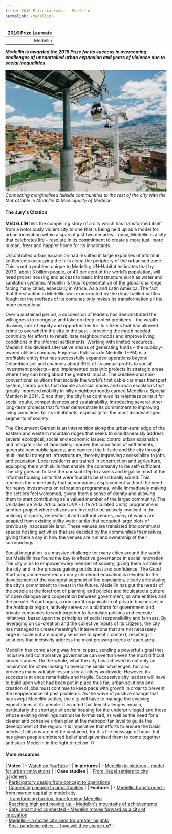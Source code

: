 ```yaml
---
title: 2016 Prize Laureate - Medellín
permalink: /medellin/
---
```


| 2016 Prize Laureate | 
|---:|
| Medellín | 

***Medellín is awarded the 2016 Prize for its success in overcoming challenges of uncontrolled urban expansion and years of violence due to social inequalities.***

![Medellín](/images/laureates/medellin.jpg)
_Connecting marginalised hillside communities to the rest of the city with the MetroCable in Medellín 
© Municipality of Medellín_

#### **The Jury's Citation**

**MEDELLÍN** tells the compelling story of a city which has transformed itself from a notoriously violent city to one that is being held up as a model for urban innovation within a span of just two decades. Today, Medellín is a city that celebrates life – resolute in its commitment to create a more just, more human, freer and happier home for its inhabitants. 

Uncontrolled urban expansion had resulted in large expanses of informal settlements occupying the hills along the periphery of the urbanised zone. This is not a problem unique to Medellín; UN-Habitat estimates that by 2030, about 3 billion people, or 40 per cent of the world’s population, will need proper housing and access to basic infrastructure such as water and sanitation systems. Medellín is thus representative of the global challenge facing many cities, especially in Africa, Asia and Latin America. The fact that the situation in Medellín was exacerbated by the drug-fuelled battles fought on the rooftops of its comunas only makes its transformation all the more exceptional. 

Over a sustained period, a succession of leaders has demonstrated the willingness to recognise and take on deep-rooted problems – the wealth division, lack of equity and opportunities for its citizens that had allowed crime to overwhelm the city in the past – providing the much needed continuity for efforts to rehabilitate neighbourhoods and improve living conditions in the informal settlements. Working with limited resources, Medellín has devised alternative means of generating funds – the publicly-owned utilities company Empresas Publicas de Medellín (EPM) is a profitable entity that has successfully expanded operations beyond Colombian soil and channels about 30% of its annual profits to social investment projects – and implemented catalytic projects in strategic areas where they can bring about the greatest impact. The creative and non-conventional solutions that include the world’s first cable car mass transport system, library parks that double as social nodes and urban escalators that greatly improved mobility in hilly neighbourhoods earned Medellín a Special Mention in 2014. Since then, the city has continued its relentless pursuit for social equity, competitiveness and sustainability, introducing several other long-term projects that further demonstrate its commitment to improving living conditions for its inhabitants, especially for the most disadvantaged segments of society. 

The Circumvent Garden is an intervention along the urban-rural edge of the eastern and western mountain ridges that seeks to simultaneously address several ecological, social and economic issues: control urban expansion and mitigate risks of landslides; improve the conditions of settlements; generate new public spaces; and connect the hillside and the city through multi-modal transport infrastructure, thereby improving accessibility to jobs and education. Local residents are trained in construction and agriculture, equipping them with skills that enable the community to be self-sufficient. The city goes on to take the unusual step to assess and legalise most of the informal housing units that were found to be structurally sound. This removes the uncertainty that accompanies displacement without the need for heavy investments on relocation programmes, while immediately making the settlers feel welcomed, giving them a sense of dignity and allowing them to start contributing as a valued member of the larger community. The Unidades de Vida Articulada (UVA - Life Articulated Units) programme is another project where citizens are invited to be actively involved in the building of sports, recreational and cultural venues, many of which are adapted from existing utility water tanks that occupied large plots of previously inaccessible land. These venues are translated into communal spaces hosting activities that are decided by the communities themselves, giving them a say in how the venues are run and ownership of their surroundings. 

Social integration is a massive challenge for many cities around the world, but Medellín has found the key to effective governance in social innovation. The city aims to empower every member of society, giving them a stake in the city and in the process gaining public trust and confidence. The Good Start programme centred on early childhood education is devoted to the development of the youngest segment of the population, clearly articulating the city’s commitment to invest in the future. Medellín has put the needs of the people at the forefront of planning and policies and inculcated a culture of open dialogue and cooperation between government, private entities and the people. Proantioquia, a non-profit organisation of private businesses in the Antioquia region, actively serves as a platform for government and private companies to work together to formulate policies and execute initiatives, based upon the principles of social responsibility and fairness. By leveraging on co-creation and the collective inputs of its citizens, the city has managed to create meaningful interventions that are not necessary large in scale but are acutely sensitive to specific context, resulting in solutions that incisively address the most pressing needs of each area. 

Medellín has come a long way from its past, sending a powerful signal that inclusive and collaborative governance can overturn even the most difficult circumstances. On the whole, what the city has achieved is not only an inspiration for cities looking to overcome similar challenges, but also provides many valuable lessons for all cities worldwide. However, its success is at once remarkable and fragile. Successive city leaders will have to build upon what had been put in place thus far; urban solutions and creation of jobs must continue to keep pace with growth in order to prevent the reappearance of past problems. As the wave of positive change that has swept Medellín settles, the city will have to manage the evolving expectations of its people. It is noted that key challenges remain, particularly the shortage of social housing for the underprivileged and those whose existing dwellings cannot be formalised, as well as the need for a clearer and cohesive urban plan at the metropolitan level to guide the development of the region. It is imperative that efforts to ensure the basic needs of citizens are met be sustained, for it is the message of hope that has given people unfettered belief and galvanised them to come together and steer Medellín in the right direction. **<font color="#967942">O</font>**

#### **More resources** 

| **Video** | - [Watch on YouTube](https://www.youtube.com/watch?v=P5BzIa90x1A) |
| **In pictures** | - [Medellín in pictures - model for urban innovations](/resources/in-pictures/medellin/) |
| **Case studies** | - [From illegal settlers to city gardeners](/resources/case-studies/circumvent-garden/) <br> - [Participatory design from concept to operations](/resources/case-studies/uva/) <br> - [Connecting people to opportunities](/resources/case-studies/metrocable/) |
| **Features** | - [Medellín transformed - from murder capital to model city](/resources/features/medellin-transformed/) <br> - [Transforming barrios, transforming Medellín](/resources/features/transforming-barrios-transforming-medellin/) <br> - [Reaching high and moving up - Medellín's mountains of achievements](/resources/features/reaching-high-moving-up/) <br> - [Safe, smart and connected - Medellín moves forward as a city of innovation](/resources/features/safe-smart-connected/) <br> - [Medellín – a model city aims for greater heights](/resources/features/medellin-model-city-greater-heights/) <br> - [Post-pandemic cities — how will they shape up?](/resources/features/post-pandemic-cities/) |
